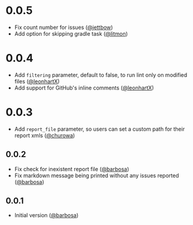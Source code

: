 # 0.0.5
- Fix count number for issues ([@jettbow](https://github.com/jettbow))
- Add option for skipping gradle task ([@litmon](https://github.com/litmon))

# 0.0.4
- Add `filtering` parameter, default to false, to run lint only on modified files ([@leonhartX](https://github.com/leonhartX))
- Add support for GitHub's inline comments ([@leonhartX](https://github.com/leonhartX))

# 0.0.3
- Add `report_file` parameter, so users can set a custom path for their report xmls ([@churowa](https://github.com/churowa))

## 0.0.2
- Fix check for inexistent report file ([@barbosa](https://github.com/barbosa))
- Fix markdown message being printed without any issues reported ([@barbosa](https://github.com/barbosa))

## 0.0.1
- Initial version ([@barbosa](https://github.com/barbosa))
